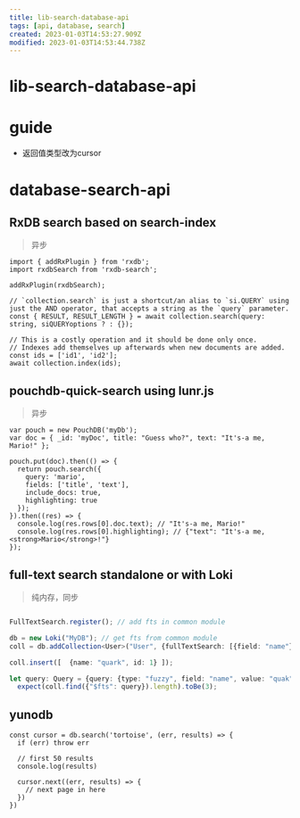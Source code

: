```yaml
---
title: lib-search-database-api
tags: [api, database, search]
created: 2023-01-03T14:53:27.909Z
modified: 2023-01-03T14:53:44.738Z
---
```


# lib-search-database-api

# guide

- 返回值类型改为cursor
# database-search-api

## RxDB search based on search-index

> 异步

```JS
import { addRxPlugin } from 'rxdb';
import rxdbSearch from 'rxdb-search';

addRxPlugin(rxdbSearch);

// `collection.search` is just a shortcut/an alias to `si.QUERY` using just the AND operator, that accepts a string as the `query` parameter.
const { RESULT, RESULT_LENGTH } = await collection.search(query: string, siQUERYoptions ? : {});

// This is a costly operation and it should be done only once. 
// Indexes add themselves up afterwards when new documents are added.
const ids = ['id1', 'id2'];
await collection.index(ids);
```

## pouchdb-quick-search using lunr.js

> 异步

```JS
var pouch = new PouchDB('myDb');
var doc = { _id: 'myDoc', title: "Guess who?", text: "It's-a me, Mario!" };

pouch.put(doc).then(() => {
  return pouch.search({
    query: 'mario',
    fields: ['title', 'text'],
    include_docs: true,
    highlighting: true
  });
}).then((res) => {
  console.log(res.rows[0].doc.text); // "It's-a me, Mario!"
  console.log(res.rows[0].highlighting); // {"text": "It's-a me, <strong>Mario</strong>!"}
});
```

## full-text search standalone or with Loki

> 纯内存，同步

```typescript

FullTextSearch.register(); // add fts in common module

db = new Loki("MyDB"); // get fts from common module
coll = db.addCollection<User>("User", {fullTextSearch: [{field: "name"}]});

coll.insert([  {name: "quark", id: 1} ]);

let query: Query = {query: {type: "fuzzy", field: "name", value: "quak", fuzziness: 1}};
  expect(coll.find({"$fts": query}).length).toBe(3);
```

## yunodb

```JS
const cursor = db.search('tortoise', (err, results) => {
  if (err) throw err

  // first 50 results
  console.log(results)

  cursor.next((err, results) => {
    // next page in here
  })
})
```

